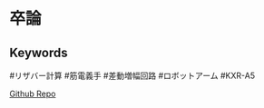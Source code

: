 # 卒論

## Keywords

#リザバー計算 #筋電義手 #差動増幅回路 #ロボットアーム #KXR-A5

[Github Repo](https://github.com/noriHanda/undergrad_paper)
